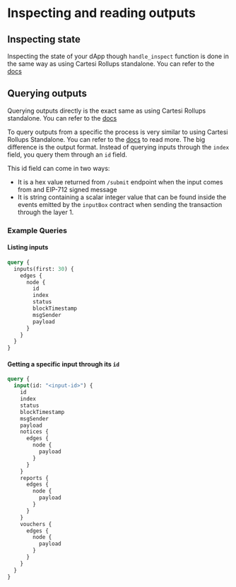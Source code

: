 # Inspecting and reading outputs

## Inspecting state

Inspecting the state of your dApp though `handle_inspect` function is done in the same way as using Cartesi Rollups standalone. You can refer to the [docs](https://docs.cartesi.io/cartesi-rollups/1.5/development/send-requests/#make-inspect-calls)

## Querying outputs

Querying outputs directly is the exact same as using Cartesi Rollups standalone. You can refer to the [docs](https://docs.cartesi.io/cartesi-rollups/1.5/rollups-apis/graphql/overview/)

To query outputs from a specific the process is very similar to using Cartesi Rollups Standalone. You can refer to the [docs](https://docs.cartesi.io/cartesi-rollups/1.5/rollups-apis/graphql/overview/) to read more.
The big difference is the output format. Instead of querying inputs through the `index` field, you query them through an `id` field.

This id field can come in two ways:

- It is a hex value returned from `/submit` endpoint when the input comes from and EIP-712 signed message
- It is string containing a scalar integer value that can be found inside the events emitted by the `inputBox` contract when sending the transaction through the layer 1.

### Example Queries

#### Listing inputs

```graphql
query {
  inputs(first: 30) {
    edges {
      node {
        id
        index
        status
        blockTimestamp
        msgSender
        payload
      }
    }
  }
}
```

#### Getting a specific input through its `id`

```graphql
query {
  input(id: "<input-id>") {
    id
    index
    status
    blockTimestamp
    msgSender
    payload
    notices {
      edges {
        node {
          payload
        }
      }
    }
    reports {
      edges {
        node {
          payload
        }
      }
    }
    vouchers {
      edges {
        node {
          payload
        }
      }
    }
  }
}
```
